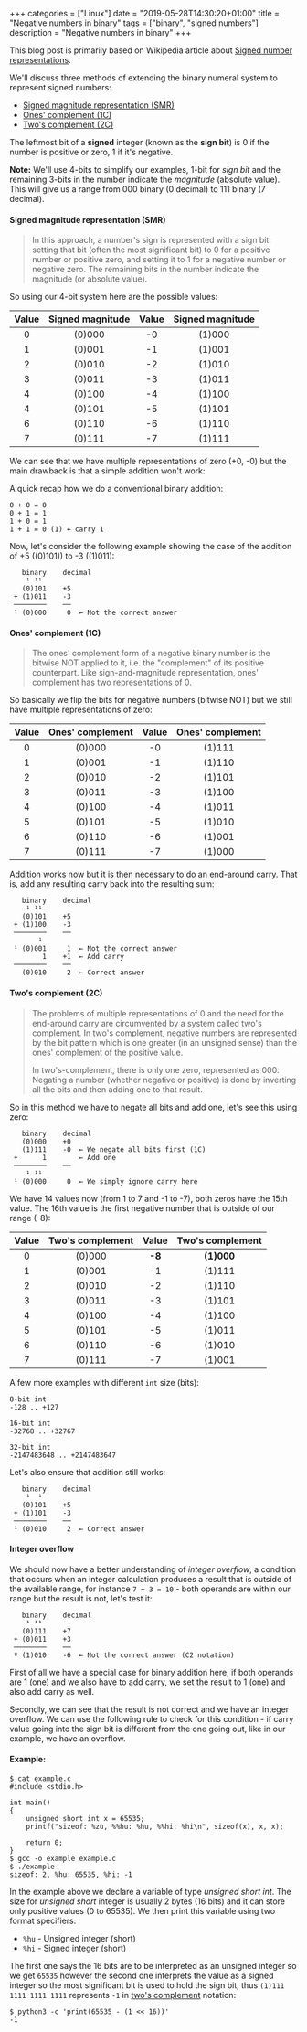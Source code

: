 +++
categories = ["Linux"]
date = "2019-05-28T14:30:20+01:00"
title = "Negative numbers in binary"
tags = ["binary", "signed numbers"]
description = "Negative numbers in binary"
+++

This blog post is primarily based on Wikipedia article about [Signed number representations](https://en.wikipedia.org/wiki/Signed_number_representations "Signed number representations").

We'll discuss three methods of extending the binary numeral system to represent signed numbers:

- [Signed magnitude representation (SMR)](#signed-magnitude-representation-smr "Signed magnitude representation")
- [Ones' complement (1C)](#ones-complement-1c "Ones' complement")
- [Two's complement (2C)](#twos-complement-2c "Two's complement")

The leftmost bit of a **signed** integer (known as the **sign bit**) is 0 if the number is positive or zero, 1 if it's negative.

**Note:** We'll use 4-bits to simplify our examples, 1-bit for *sign bit* and the remaining 3-bits in the number indicate the *magnitude* (absolute value). This will give us a range from 000 binary (0 decimal) to 111 binary (7 decimal).

#### Signed magnitude representation (SMR)

> In this approach, a number's sign is represented with a sign bit: setting that bit (often the most significant bit) to 0 for a positive number or positive zero, and setting it to 1 for a negative number or negative zero. The remaining bits in the number indicate the magnitude (or absolute value).

So using our 4-bit system here are the possible values:

Value|Signed magnitude|Value|Signed magnitude
:---:|:--------------:|:---:|:--------------:
0    |(0)000          |-0   |(1)000
1    |(0)001          |-1   |(1)001
2    |(0)010          |-2   |(1)010
3    |(0)011          |-3   |(1)011
4    |(0)100          |-4   |(1)100
4    |(0)101          |-5   |(1)101
6    |(0)110          |-6   |(1)110
7    |(0)111          |-7   |(1)111

We can see that we have multiple representations of zero (+0, -0) but the main drawback is that a simple addition won't work:

A quick recap how we do a conventional binary addition:

```
0 + 0 = 0
0 + 1 = 1
1 + 0 = 1
1 + 1 = 0 (1) ← carry 1
```

Now, let's consider the following example showing the case of the addition of +5 ((0)101)) to -3 ((1)011):

```
   binary    decimal
    ¹ ¹¹ 
   (0)101    +5
 + (1)011    -3
 ────────    ──
 ¹ (0)000     0  ← Not the correct answer
```

#### Ones' complement (1C)

> The ones' complement form of a negative binary number is the bitwise NOT applied to it, i.e. the "complement" of its positive counterpart. Like sign-and-magnitude representation, ones' complement has two representations of 0.

So basically we flip the bits for negative numbers (bitwise NOT) but we still have multiple representations of zero:

Value|Ones' complement|Value|Ones' complement
:---:|:--------------:|:---:|:--------------:
0    |(0)000          |-0   |(1)111
1    |(0)001          |-1   |(1)110
2    |(0)010          |-2   |(1)101
3    |(0)011          |-3   |(1)100
4    |(0)100          |-4   |(1)011
5    |(0)101          |-5   |(1)010
6    |(0)110          |-6   |(1)001
7    |(0)111          |-7   |(1)000

Addition works now but it is then necessary to do an end-around carry. That is, add any resulting carry back into the resulting sum:

```
   binary    decimal
    ¹ ¹¹ 
   (0)101    +5
 + (1)100    -3
 ────────    ──
       ¹ 
 ¹ (0)001     1  ← Not the correct answer
        1    +1  ← Add carry
 ────────    ──
   (0)010     2  ← Correct answer
```

#### Two's complement (2C)

> The problems of multiple representations of 0 and the need for the end-around carry are circumvented by a system called two's complement. In two's complement, negative numbers are represented by the bit pattern which is one greater (in an unsigned sense) than the ones' complement of the positive value.
>
> In two's-complement, there is only one zero, represented as 000. Negating a number (whether negative or positive) is done by inverting all the bits and then adding one to that result.

So in this method we have to negate all bits and add one, let's see this using zero:

```
   binary    decimal
   (0)000    +0
   (1)111    -0  ← We negate all bits first (1C)
 +      1        ← Add one
 ────────    ──
    ¹ ¹¹ 
 ¹ (0)000     0  ← We simply ignore carry here
```

We have 14 values now (from 1 to 7 and -1 to -7), both zeros have the 15th value. The 16th value is the first negative number that is outside of our range (-8):

Value|Two's complement|Value  |Two's complement
:---:|:--------------:|:-----:|:--------------:
0    |(0)000          |**-8** |**(1)000**
1    |(0)001          |  -1   |  (1)111
2    |(0)010          |  -2   |  (1)110
3    |(0)011          |  -3   |  (1)101
4    |(0)100          |  -4   |  (1)100
5    |(0)101          |  -5   |  (1)011
6    |(0)110          |  -6   |  (1)010
7    |(0)111          |  -7   |  (1)001

A few more examples with different `int` size (bits):

```
8-bit int
-128 .. +127

16-bit int
-32768 .. +32767

32-bit int
-2147483648 .. +2147483647
```

Let's also ensure that addition still works:

```
   binary    decimal
    ¹  ¹ 
   (0)101    +5
 + (1)101    -3
 ────────    ──
 ¹ (0)010     2  ← Correct answer
```

#### Integer overflow

We should now have a better understanding of *integer overflow*, a condition that occurs when an integer calculation produces a result that is outside of the available range, for instance `7 + 3 = 10` - both operands are within our range but the result is not, let's test it:

```
   binary    decimal
    ¹ ¹¹
   (0)111    +7
 + (0)011    +3
 ────────    ──
 º (1)010    -6  ← Not the correct answer (C2 notation)
```

First of all we have a special case for binary addition here, if both operands are 1 (one) and we also have to add carry, we set the result to 1 (one) and also add carry as well.

Secondly, we can see that the result is not correct and we have an integer overflow.
We can use the following rule to check for this condition - if carry value going into the sign bit is different from the one going out, like in our example, we have an overflow.

#### Example:

```
$ cat example.c 
#include <stdio.h>

int main()
{
    unsigned short int x = 65535;
    printf("sizeof: %zu, %%hu: %hu, %%hi: %hi\n", sizeof(x), x, x);

    return 0;
}
$ gcc -o example example.c
$ ./example 
sizeof: 2, %hu: 65535, %hi: -1
```

In the example above we declare a variable of type *unsigned short int*.  The size for *unsigned short* integer is usually 2 bytes (16 bits) and it can store only positive values (0 to 65535). We then print this variable using two format specifiers:

- `%hu` - Unsigned integer (short)
- `%hi` - Signed integer (short)

The first one says the 16 bits are to be interpreted as an unsigned integer so we get `65535` however the second one interprets the value as a signed integer so the most significant bit is used to hold the sign bit, thus `(1)111 1111 1111 1111` represents `-1` in [two's complement](#twos-complement-2c "two's complement") notation:

```
$ python3 -c 'print(65535 - (1 << 16))'
-1
```

